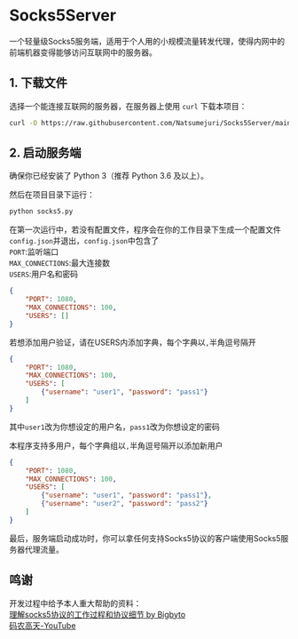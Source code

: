 # Socks5Server
一个轻量级Socks5服务端，适用于个人用的小规模流量转发代理，使得内网中的前端机器变得能够访问互联网中的服务器。  

## 1. 下载文件

选择一个能连接互联网的服务器，在服务器上使用 `curl` 下载本项目：

```bash
curl -O https://raw.githubusercontent.com/Natsumejuri/Socks5Server/main/socks5.py
```
## 2. 启动服务端

确保你已经安装了 Python 3（推荐 Python 3.6 及以上）。

然后在项目目录下运行：

```bash
python socks5.py
```
在第一次运行中，若没有配置文件，程序会在你的工作目录下生成一个配置文件`config.json`并退出，`config.json`中包含了  
`PORT`:监听端口  
`MAX_CONNECTIONS`:最大连接数  
`USERS`:用户名和密码  

```json
{
    "PORT": 1080,
    "MAX_CONNECTIONS": 100,
    "USERS": []
}
```
若想添加用户验证，请在USERS内添加字典，每个字典以`,`半角逗号隔开  
```json
{
    "PORT": 1080,
    "MAX_CONNECTIONS": 100,
    "USERS": [
        {"username": "user1", "password": "pass1"}
    ]
}

```
其中`user1`改为你想设定的用户名，`pass1`改为你想设定的密码  

本程序支持多用户，每个字典组以`,`半角逗号隔开以添加新用户  
```json
{
    "PORT": 1080,
    "MAX_CONNECTIONS": 100,
    "USERS": [
        {"username": "user1", "password": "pass1"},
        {"username": "user2", "password": "pass2"}
    ]
}

```

最后，服务端启动成功时，你可以拿任何支持Socks5协议的客户端使用Socks5服务器代理流量。  

## 鸣谢
开发过程中给予本人重大帮助的资料：  
[理解socks5协议的工作过程和协议细节 by Bigbyto](https://wiyi.org/socks5-protocol-in-deep.html)  
[码农高天-YouTube](https://www.youtube.com/@minkoder)  

